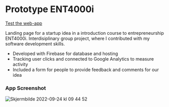 # Prototype ENT4000i
[Test the web-app](https://ent4000i.web.app)

Landing page for a startup idea in a introduction course to entrepreneurship ENT4000i. Interdisiplinary group project, where I contributed with my software development skills.
* Developed with Firebase for database and hosting
* Tracking user clicks and connected to Google Analytics to measure activity
* Included a form for people to provide feedback and comments for our idea

### App Screenshot
![Skjermbilde 2022-09-24 kl  09 44 52](https://user-images.githubusercontent.com/112027911/192086707-a2c90b35-0c7f-4b22-a69a-dd8a7bdfa4bb.png)


